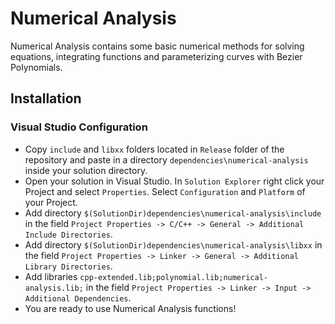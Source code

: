 # Numerical Analysis

Numerical Analysis contains some basic numerical methods for solving equations, integrating functions and parameterizing curves with Bezier Polynomials.

## Installation

### Visual Studio Configuration

* Copy ``` include ``` and ``` libxx ``` folders located in ``` Release ``` folder of the repository and paste in a directory ``` dependencies\numerical-analysis ``` inside your solution directory.
* Open your solution in Visual Studio. In ``` Solution Explorer ``` right click your Project and select ``` Properties ```. Select ``` Configuration ``` and ``` Platform ``` of your Project.
* Add directory ``` $(SolutionDir)dependencies\numerical-analysis\include ``` in the field ``` Project Properties -> C/C++ -> General -> Additional Include Directories ```.
* Add directory ``` $(SolutionDir)dependencies\numerical-analysis\libxx ``` in the field ``` Project Properties -> Linker -> General -> Additional Library Directories ```.
* Add libraries ``` cpp-extended.lib;polynomial.lib;numerical-analysis.lib; ``` in the field ``` Project Properties -> Linker -> Input -> Additional Dependencies ```.
* You are ready to use Numerical Analysis functions!
